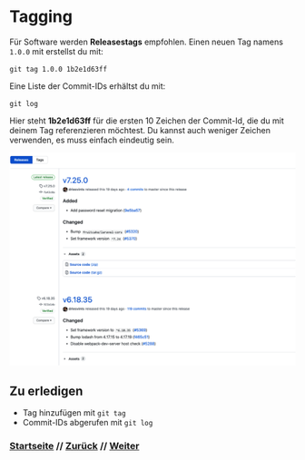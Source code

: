 # Tagging

Für Software werden **Releasestags** empfohlen. Einen neuen Tag namens `1.0.0` mit erstellst du mit:

```
git tag 1.0.0 1b2e1d63ff
```

Eine Liste der Commit-IDs erhältst du mit:

```
git log
```

Hier steht **1b2e1d63ff** für die ersten 10 Zeichen der Commit-Id, die du mit deinem Tag referenzieren möchtest. Du kannst auch weniger Zeichen verwenden, es muss einfach eindeutig sein.

![Git-Workflow](./assets/images/git_releases.png)

## Zu erledigen
- Tag hinzufügen mit `git tag`
- Commit-IDs abgerufen mit `git log`

### [Startseite](index.md) // [Zurück](branches.md) // [Weiter](collaborators.md)
